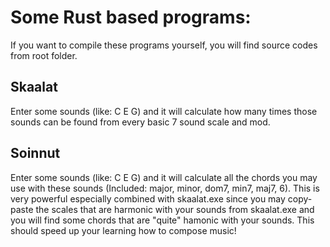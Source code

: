 # Some Rust based programs:

If you want to compile these programs yourself, you will find source codes from root folder.

## Skaalat

Enter some sounds (like: C E G) and it will calculate how many times those sounds can be found from every basic 7 sound scale and mod.

## Soinnut

Enter some sounds (like: C E G) and it will calculate all the chords you may use with these sounds (Included: major, minor, dom7, min7, maj7, 6). This is very powerful especially combined with skaalat.exe since you may copy-paste the scales that are harmonic with your sounds from skaalat.exe and you will find some chords that are "quite" hamonic with your sounds. This should speed up your learning how to compose music!
